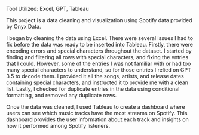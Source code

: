Tool Utilized: Excel, GPT, Tableau

This project is a data cleaning and visualization using Spotify data provided by Onyx Data. 

I began by cleaning the data using Excel. There were several issues I had to fix before the data was ready to be inserted into Tableau. Firstly, there were encoding errors and special characters throughout the dataset. I started by finding and filtering all rows with special characters, and fixing the entries that I could. However, some of the entries I was not familiar with or had too many special characters to understand, so for those entries I relied on GPT 3.5 to decode them. I provided it all the songs, artists, and release dates containing special characters, and instructed it to provide me with a clean list. Lastly, I checked for duplicate entries in the data using conditional formatting, and removed any duplicate rows. 

Once the data was cleaned, I used Tableau to create a dashboard where users can see which music tracks have the most streams on Spotify. This dashboard provides the user information about each track and insights on how it performed among Spotify listeners.



